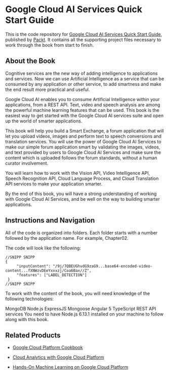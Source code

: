 # Google Cloud AI Services Quick Start Guide
This is the code repository for [Google Cloud AI Services Quick Start Guide](https://www.packtpub.com/big-data-and-business-intelligence/google-cloud-ai-services-quick-start-guide?utm_source=github&utm_medium=repository&utm_campaign=9781788626613), published by [Packt](https://www.packtpub.com/?utm_source=github). It contains all the supporting project files necessary to work through the book from start to finish.
## About the Book
Cognitive services are the new way of adding intelligence to applications and services. Now we can use Artificial Intelligence as a service that can be consumed by any application or other service, to add smartness and make the end result more practical and useful.

Google Cloud AI enables you to consume Artificial Intelligence within your applications, from a REST API.  Text, video and speech analysis are among the powerful machine learning features that can be used. This book is the easiest way to get started with the Google Cloud AI services suite and open up the world of smarter applications.

This book will help you build a Smart Exchange, a forum application that will let you upload videos, images and perform text to speech conversions and translation services. You will use the power of Google Cloud AI Services to make our simple forum application smart by validating the images, videos, and text provided by users to Google Cloud AI Services and make sure the content which is uploaded follows the forum standards, without a human curator involvement.

You will learn how to work with the Vision API, Video Intelligence API, Speech Recognition API, Cloud Language Process, and Cloud Translation API services to make your application smarter.

By the end of this book, you will have a strong understanding of working with Google Cloud AI Services, and be well on the way to building smarter applications.

## Instructions and Navigation
All of the code is organized into folders. Each folder starts with a number followed by the application name. For example, Chapter02.



The code will look like the following:
```
//SNIPP SNIPP
{
     "inputContent": "/9j/7QBEUGhvdG9zaG9...base64-encoded-video-content...fXNWzvDEeYxxxzj/Coa6Bax//Z",
     "features": ["LABEL_DETECTION"]
 }
//SNIPP SNIPP
```

To work with the content of the book, you will need knowledge of the following technologies:

MongoDB
Node.js
ExpressJS
Mongoose
Angular 5
TypeScript
REST API services
You need to have Node.js 6.13.1 installed on your machine to follow along with this book.

## Related Products
* [Google Cloud Platform Cookbook ](https://www.packtpub.com/big-data-and-business-intelligence/google-cloud-ai-services-quick-start-guide?utm_source=github&utm_medium=repository&utm_campaign=9781788626613)

* [Cloud Analytics with Google Cloud Platform](https://www.packtpub.com/big-data-and-business-intelligence/google-cloud-ai-services-quick-start-guide?utm_source=github&utm_medium=repository&utm_campaign=9781788626613)

* [Hands-On Machine Learning on Google Cloud Platform](https://www.packtpub.com/big-data-and-business-intelligence/machine-learning-google-cloud-platform?utm_source=github&utm_medium=repository&utm_campaign=9781788393485)
